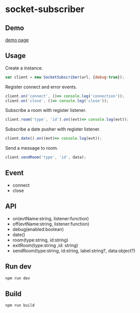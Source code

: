 socket-subscriber
=====================================

## Demo

[demo page](https://ehanlin.github.io/socket-subscriber/demo/index.html)

## Usage

Create a instance.
```js
var client = new SocketSubscriber(url, {debug:true});
```

Register connect and error events.
```js
client.on('connect', ()=> console.log('connection')); 
client.on('close', ()=> console.log('close'));
```

Subscribe a room with register listener.
```js
client.room('type', 'id').on((evt)=> console.log(evt));
```

Subscribe a date pusher with register listener.

```js
client.date().on((evt)=> console.log(evt));
``` 

Send a message to room.
```js
client.sendRoom('type', 'id', data);
```

## Event

* connect
* close

## API

* on(evtName:string, listener:function)
* off(evtName:string, listener:function)
* debug(enabled:boolean)
* date()
* room(type:string, id:string)
* exitRoom(type:string ,id: string)
* sendRoom(type:string, id:string, label:string?, data:object?)

## Run dev

```sh
npm run dev
```

## Build

```sh
npm run build
```


